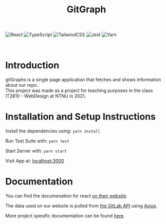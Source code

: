 <h1 align="center">
    GitGraph
    <br><br>
</h1>

![React](https://img.shields.io/badge/react-%2320232a.svg?style=for-the-badge&logo=react&logoColor=%2361DAFB)
![TypeScript](https://img.shields.io/badge/typescript-%23007ACC.svg?style=for-the-badge&logo=typescript&logoColor=white)
![TailwindCSS](https://img.shields.io/badge/tailwindcss-%2338B2AC.svg?style=for-the-badge&logo=tailwind-css&logoColor=white)
![Jest](https://img.shields.io/badge/-jest-%23C21325?style=for-the-badge&logo=jest&logoColor=white)
![Yarn](https://img.shields.io/badge/yarn-%232C8EBB.svg?style=for-the-badge&logo=yarn&logoColor=white)

<br>

# Introduction
gitGraphs is a single page application that fetches and shows information about our repo. \
This project was made as a project for teaching purposes in the class IT2810 - WebDesign at NTNU in 2021.

# Installation and Setup Instructions

Install the dependencies using: `yarn install`

Run Test Suite with: `yarn test`

Start Server with: `yarn start`

Visit App at: [localhost:3000](http://localhost:3000)

# Documentation

You can find the documenation for react [on their website](https://reactjs.org/docs/getting-started.html). 

The data used on our website is pulled from [the GitLab API](https://docs.gitlab.com/ee/api/api_resources.html) using [Axios](https://axios-http.com/docs/intro).

More project spesific documentation can be found [here](documentation).
